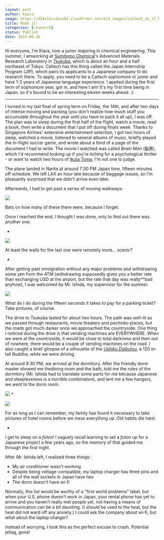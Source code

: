 ```yaml
---
layout: post
author: Kiara
image: https://d24slhcvzhzz82.cloudfront.net/old_images/caltech_as_it_happens/6a0105349b8251970b019103a62c9c970c.jpg
title: Made it! 
categories: [research]
status: Publish
date: 2013-06-26
---
```



Hi everyone, I'm Kiara, now a junior majoring in chemical engineering. This summer, I amworking at [Sumitomo Chemical](https://www.sumitomo-chem.co.jp/english/)'s Advanced Materials Research Laboratory in [Tsukuba](https://en.wikipedia.org/wiki/Tsukuba,_Ibaraki), which is about an hour and a half northeast of Tokyo. Caltech has this thing called the Japan Internship Program (JIP), which pairs its applicants to a Japanese company to do research there. To apply, you need to be a Caltech sophomore or junior and have 1-2 years of Japanese language experience. I applied during the first term of sophomore year, got in, and here I am! It's my first time being in Japan, so it's bound to be an interesting eleven weeks ahead. :)

---


I turned in my last final of spring term on Friday, the 14th, and after two days of intense moving and packing (you don't realize how much stuff you accumulate throughout the year until you have to pack it all up), I was off. The plan was to sleep during the first half of the flight, watch a movie, read a book, then write a document that I put off during finals week. Thanks to Singapore Airlines' extensive entertainment selection, I got two hours of sleep, watched a movie, listened to several albums of music, briefly played the in-flight soccer game, and wrote about a third of a page of the document I had to write. The movie I watched was called *Brain Man* (脳男), which I'd recommend looking up if you're itching for a psychological thriller - or want to watch two hours of [Ikuta Toma](https://en.wikipedia.org/wiki/Toma_Ikuta), I'm not one to judge.

The plane landed in Narita at around 7:30 PM Japan time, fifteen minutes off schedule. We left LAX an hour late because of baggage issues, so I'm pleasantly surprised that we didn't arrive even later.

Afterwards, I had to get past a series of moving walkways:

![](https://d24slhcvzhzz82.cloudfront.net/old_images/caltech_as_it_happens/6a0105349b8251970b01901db02369970b.jpg)

Bets on how many of these there were, because I forget.

Once I reached the end, I thought I was done, only to find out there was another one:

*


![](https://d24slhcvzhzz82.cloudfront.net/old_images/caltech_as_it_happens/6a0105349b8251970b0192ab6ea027970d.jpg)

At least the walls for the last one were remotely more... scenic?

*
After getting past immigration without any major problems and withdrawing some yen from the ATM (withdrawing supposedly gives you a better rate than exchanging USD at the airport, but the rate that day was really**bad anyhow), I was welcomed by Mr. Ishida, my supervisor for the summer.


![](https://d24slhcvzhzz82.cloudfront.net/old_images/caltech_as_it_happens/6a0105349b8251970b01901db035dd970b.jpg)

What do I do during the fifteen seconds it takes to pay for a parking ticket? Take pictures, of course.

The drive to Tsukuba lasted for about two hours. The path was well-lit as we passed through restaurants, movie theaters and *pachinko* places, but the roads got much darker once we approached the countryside. One thing I noticed during the drive is that vending machines are EVERYWHERE. When we were at the countryside, it would be close to total darkness and then out of nowhere, there would be a couple of vending machines on the road. I also caught a brief glimpse of a silhouette of the [*Ushiku Daibutsu*](https://en.wikipedia.org/wiki/Ushiku_Daibutsu), a 120 m-tall Buddha, while we were driving.

At around 9:30 PM, we arrived at the dormitory. After the friendly dorm master showed me thedining room and the bath, told me the rules of the dormitory (Mr. Ishida had to translate some parts for me because Japanese and sleeplessness is a horrible combination), and lent me a few hangers, we went to the dorm room.


![](https://d24slhcvzhzz82.cloudfront.net/old_images/caltech_as_it_happens/6a0105349b8251970b019103af4975970c.jpg)
*


![](https://d24slhcvzhzz82.cloudfront.net/old_images/caltech_as_it_happens/6a0105349b8251970b019103af53bb970c.jpg)

For as long as I can remember, my family has found it necessary to take pictures of hotel rooms before we mess everything up. Old habits die hard.

*

I get to sleep on a *futon*! I vaguely recall learning to set a *futon* up for a Japanese project a few years ago, so the memory of that guided me through the first night.

After Mr. Ishida left, I realized three things:

- My air conditioner wasn't working
- Despite being voltage-compatible, my laptop charger has three pins and all of the wall sockets in Japan have two
- The dorm doesn't have wi-fi

Normally, this list would be worthy of a "first world problems" label, but when your U.S. phone doesn't work in Japan, your rental phone has yet to arrive and you haven't really met people yet, not having a means of communication can be a bit daunting. (I *should* be used to the heat, but the heat did not ward off any anxiety.) I could ask the company about wi-fi, but what about the laptop charger?

Instead of worrying, I took this as the perfect excuse to crash. Potential jetlag, gone!


